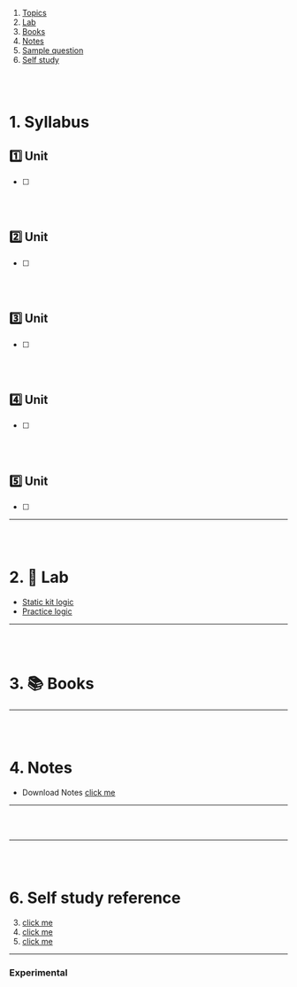 1. [Topics](#1)
2. [Lab](#2)
3. [Books](#3)
4. [Notes](#4)
5. [Sample question](#5)
6. [Self study](#6)

<br>
<br>

# 1. Syllabus<a id='1'></a>

## 1️⃣ Unit

- [ ]

<br>
<br>

## 2️⃣ Unit

- [ ]

<br>
<br>

## 3️⃣ Unit

- [ ]

<br>
<br>

## 4️⃣ Unit

- [ ]

<br>
<br>

## 5️⃣ Unit

- [ ]

---

<br>
<br>

# 2. 🧪 Lab<a id='2'></a>

- [Static kit logic](<assets/Resource/Static Module>)
- [Practice logic](<assets/Resource/project files>)

---

<br>
<br>

# 3. 📚 Books<a id='3'></a>

---

<br>
<br>

# 4. Notes<a id='4'></a>

- Download Notes [click me]()

---

<br>
<br>

---

<br>
<br>

# 6. Self study reference<a id='6'></a>

3. [click me]()
4. [click me]()
5. [click me]()

---

### Experimental
